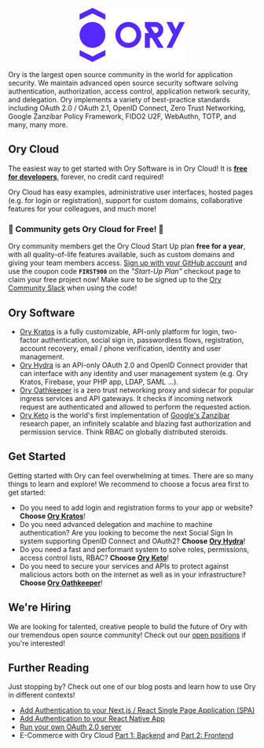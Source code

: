 <p align="center">
  <img src="https://raw.githubusercontent.com/ory/.github/README/img/ory.png" width="215" height="110" alt="Ory - open source security infrastructure" />
</p>

Ory is the largest open source community in the world for application security.
We maintain advanced open source security software solving authentication,
authorization, access control, application network security, and delegation.
Ory implements a variety of best-practice standards including OAuth 2.0 / OAuth 2.1,
OpenID Connect, Zero Trust Networking, Google Zanzibar Policy Framework, FIDO2 U2F,
WebAuthn, TOTP, and many, many more.

## Ory Cloud

The easiest way to get started with Ory Software is in Ory Cloud! It is [**free for developers**](https://console.ory.sh/registration?utm_source=github&utm_medium=banner&utm_campaign=org-readme), forever, no credit card required!

Ory Cloud has easy examples, administrative user interfaces, hosted pages (e.g. for login or registration), support for custom domains, collaborative features for your colleagues, and much more!

### :mega: Community gets Ory Cloud for Free! :mega:

Ory community members get the Ory Cloud Start Up plan **free for a year**, with all quality-of-life features available, such as custom domains and giving your team members access. [Sign up with your GitHub account](https://console.ory.sh/registration?preferred_plan=start-up&utm_source=github&utm_medium=banner&utm_campaign=org-readme-first900) and use the coupon code **`FIRST900`** on the *"Start-Up Plan"* checkout page to claim your free project now! Make sure to be signed up to the [Ory Community Slack](https://slack.ory.sh) when using the code!

## Ory Software

- [Ory Kratos](https://github.com/ory/kratos) is a fully customizable, API-only
 platform for login, two-factor authentication, social sign in, passwordless
 flows, registration, account recovery, email / phone verification, identity
 and user management.
- [Ory Hydra](https://github.com/ory/hydra) is an API-only OAuth 2.0 and OpenID
 Connect provider that can interface with any identity and user management
 system (e.g. Ory Kratos, Firebase, your PHP app, LDAP, SAML ...).
- [Ory Oathkeeper](https://github.com/ory/oathkeeper) is a zero trust networking
 proxy and sidecar for popular ingress services and API gateways. It checks if
 incoming network request are authenticated and allowed to perform the
 requested action.
- [Ory Keto](https://github.com/ory/keto) is the world's first implementation of
 [Google's Zanzibar](https://research.google/pubs/pub48190/) research paper, an
 infinitely scalable and blazing fast authorization and permission service.
 Think RBAC on globally distributed steroids.

## Get Started

Getting started with Ory can feel overwhelming at times. There are so many things to
learn and explore! We recommend to choose a focus area first to get started:

- Do you need to add login and registration forms to your app or website?
   **Choose [Ory Kratos](https://www.ory.sh/docs/kratos)**!
- Do you need advanced delegation and machine to machine authentication? Are you
   looking to become the next Social Sign In system supporting OpenID Connect and
   OAuth2? **Choose [Ory Hydra](https://www.ory.sh/docs/hydra)**!
- Do you need a fast and performant system to solve roles, permissions, access
   control lists, RBAC? **Choose [Ory Keto](https://www.ory.sh/docs/keto)**!
- Do you need to secure your services and APIs to protect against malicious
   actors both on the internet as well as in your infrastructure? **Choose
   [Ory Oathkeeper](https://www.ory.sh/docs/oathkeeper)**!

## We're Hiring

We are looking for talented, creative people to build the future of Ory with
our tremendous open source community! Check out our [open positions](https://www.ory.sh/jobs)
if you're interested!

## Further Reading

Just stopping by? Check out one of our blog posts and learn how to use
Ory in different contexts!

- [Add Authentication to your Next.js / React Single Page Application (SPA)](https://www.ory.sh/login-spa-react-nextjs-authentication-example-api-open-source/?utm_source=github&utm_medium=banner&utm_campaign=org-readme)
- [Add Authentication to your React Native App](https://www.ory.sh/login-react-native-authentication-example-api/?utm_source=github&utm_medium=banner&utm_campaign=org-readme)
- [Run your own OAuth 2.0 server](https://www.ory.sh/run-oauth2-server-open-source-api-security/?utm_source=github&utm_medium=banner&utm_campaign=org-readme)
- E-Commerce with Ory Cloud [Part 1: Backend](https://www.ory.sh/cloud-ecommerce-backend/?utm_source=github&utm_medium=banner&utm_campaign=org-readme) and [Part 2: Frontend](https://www.ory.sh/cloud-ecommerce-backend/?utm_source=github&utm_medium=banner&utm_campaign=org-readme)
